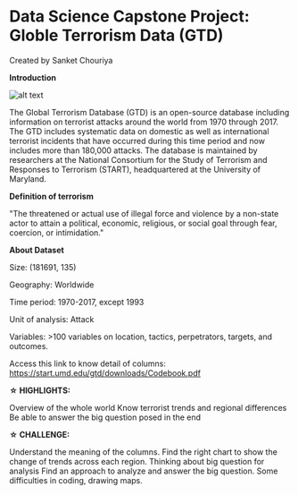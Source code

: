 # Data Science Capstone Project: Globle Terrorism Data (GTD)

Created by Sanket Chouriya


**Introduction**

![alt text]([http://url/to/img.png](https://ideologia.pl/wp-content/uploads/2017/08/terroryzm.jpg))

The Global Terrorism Database (GTD) is an open-source database including information on terrorist attacks around the world from 1970 through 2017. The GTD includes systematic data on domestic as well as international terrorist incidents that have occurred during this time period and now includes more than 180,000 attacks. The database is maintained by researchers at the National Consortium for the Study of Terrorism and Responses to Terrorism (START), headquartered at the University of Maryland.

**Definition of terrorism**

"The threatened or actual use of illegal force and violence by a non-state actor to attain a political, economic, religious, or social goal through fear, coercion, or intimidation."

**About Dataset**

Size: (181691, 135)

Geography: Worldwide

Time period: 1970-2017, except 1993

Unit of analysis: Attack

Variables: >100 variables on location, tactics, perpetrators, targets, and outcomes.

Access this link to know detail of columns: https://start.umd.edu/gtd/downloads/Codebook.pdf

**☆ HIGHLIGHTS:**

Overview of the whole world
Know terrorist trends and regional differences
Be able to answer the big question posed in the end

**☆ CHALLENGE:**

Understand the meaning of the columns.
Find the right chart to show the change of trends across each region.
Thinking about big question for analysis
Find an approach to analyze and answer the big question.
Some difficulties in coding, drawing maps.

